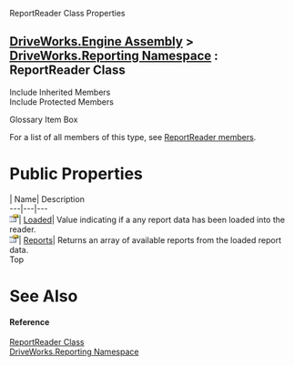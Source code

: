 ReportReader Class Properties   
  
[DriveWorks.Engine Assembly](topic2156.md) > [DriveWorks.Reporting Namespace](topic10334.md) : ReportReader Class  
---  
  
Include Inherited Members    
Include Protected Members    


Glossary Item Box

For a list of all members of this type, see [ReportReader members](topic10463.md).

# Public Properties

| Name| Description  
---|---|---  
![Public Property](dotnetimages/publicProperty.gif)| [Loaded](topic10474.md)| Value indicating if a any report data has been loaded into the reader.   
![Public Property](dotnetimages/publicProperty.gif)| [Reports](topic10475.md)| Returns an array of available reports from the loaded report data.   
Top

# See Also

#### Reference

[ReportReader Class](topic10462.md)   
[DriveWorks.Reporting Namespace](topic10334.md)


